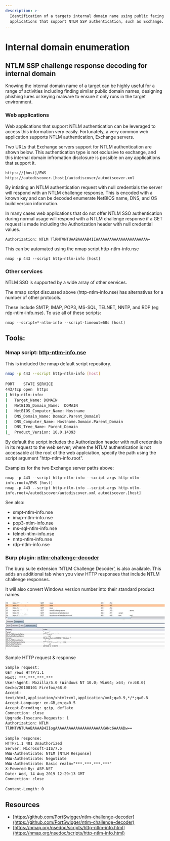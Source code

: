 ```yaml
---
description: >-
  Identification of a targets internal domain name using public facing web
  applications that support NTLM SSP authentication, such as Exchange.
---
```


# Internal domain enumeration

## NTLM SSP challenge response decoding for internal domain

Knowing the internal domain name of a target can be highly useful for a range of activities including finding similar public domain names, designing phishing lures or keying malware to ensure it only runs in the target environment. 

### Web applications

Web applications that support NTLM authentication can be leveraged to access this information very easily. Fortunately, a very common web application supports NTLM authentication, Exchange servers. 

Two URLs that Exchange servers support for NTLM authentication are shown below. This authentication type is not exclusive to exchange, and this internal domain infromation disclosure is possible on any applicaitions that support it. 

```text
https://[host]/EWS
https://autodiscover.[host]/autodiscover/autodiscover.xml 
```

By intiating an NTLM authentication request with null credentials the server will respond with an NTLM challenge response. This is encoded with a known key and can be decoded enumerate NetBIOS name, DNS, and OS build version information.

In many cases web applications that do not offer NTLM SSO authentication during normal usage will respond with a NTLM challenge response if a GET request is made including the Authorization header with null credential values.

```http
Authorization: NTLM TlRMTVNTUAABAAAAB4IIAAAAAAAAAAAAAAAAAAAAAAA=
```

This can be automated using the nmap script http-ntlm-info.nse

```http
nmap -p 443 --script http-ntlm-info [host]
```

### Other services

NTLM SSO is supported by a wide array of other services.

The nmap script discussed above \(http-ntlm-info.nse\) has alternatives for a number of other protocols.

These include SMTP, IMAP, POP3, MS-SQL, TELNET, NNTP, and RDP \(eg rdp-ntlm-info.nse\). To use all of these scripts:

```http
nmap --script=*-ntlm-info --script-timeout=60s [host]
```

## Tools:

### Nmap script: [http-ntlm-info.nse](https://nmap.org/nsedoc/scripts/http-ntlm-info.html)

This is included the nmap default script repository.

```bash
nmap -p 443 --script http-ntlm-info [host]

PORT    STATE SERVICE
443/tcp open  https
| http-ntlm-info:
|   Target_Name: DOMAIN
|   NetBIOS_Domain_Name:  DOMAIN
|   NetBIOS_Computer_Name: Hostname
|   DNS_Domain_Name: Domain.Parent_Domainl
|   DNS_Computer_Name: Hostname.Domain.Parent_Domain
|   DNS_Tree_Name: Parent_Domain
|_  Product_Version: 10.0.14393

```

By default the script includes the Authorization header with null credentials in its request to the web server; where the NTLM authentication is not accessable at the root of the web applciation, specify the path using the script argument "http-ntlm-info.root".  

Examples for the two Exchange server paths above:

```text
nmap -p 443 --script http-ntlm-info --script-args http-ntlm-info.root=/EWS [host]
nmap -p 443 --script http-ntlm-info --script-args http-ntlm-info.root=/autodiscover/autodiscover.xml autodiscover.[host]
```

See also:

* smpt-ntlm-info.nse
* imap-ntlm-info.nse
* pop3-ntlm-info.nse
* ms-sql-ntlm-info.nse
* telnet-ntlm-info.nse
* nntp-ntlm-info.nse
* rdp-ntlm-info.nse

### Burp plugin: [**ntlm-challenge-decoder**](https://github.com/PortSwigger/ntlm-challenge-decoder)

The burp suite extension ‘NTLM Challenge Decoder’, is also available. This adds an additional tab when you view HTTP responses that include NTLM challenge responses.

It will also convert Windows version number into their standard product names.

![](../../.gitbook/assets/image%20%282%29.png)

Sample HTTP request & response

```http
Sample request:
GET /ews HTTP/1.1
Host: ***.***.***.***
User-Agent: Mozilla/5.0 (Windows NT 10.0; Win64; x64; rv:68.0) Gecko/20100101 Firefox/68.0
Accept: text/html,application/xhtml+xml,application/xml;q=0.9,*/*;q=0.8
Accept-Language: en-GB,en;q=0.5
Accept-Encoding: gzip, deflate
Connection: close
Upgrade-Insecure-Requests: 1
Authorization: NTLM TlRMTVNTUAABAAAAB4IIogAAAAAAAAAAAAAAAAAAAAAKANc6AAAADw==
 
Sample response:
HTTP/1.1 401 Unauthorized
Server: Microsoft-IIS/7.5
WWW-Authenticate: NTLM [NTLM Response]
WWW-Authenticate: Negotiate
WWW-Authenticate: Basic realm="***.***.***.***"
X-Powered-By: ASP.NET
Date: Wed, 14 Aug 2019 12:29:13 GMT
Connection: close

Content-Length: 0
```

## Resources

* [https://github.com/PortSwigger/ntlm-challenge-decoder](https://github.com/PortSwigger/ntlm-challenge-decoder)
* [https://nmap.org/nsedoc/scripts/http-ntlm-info.html](https://nmap.org/nsedoc/scripts/http-ntlm-info.html)

